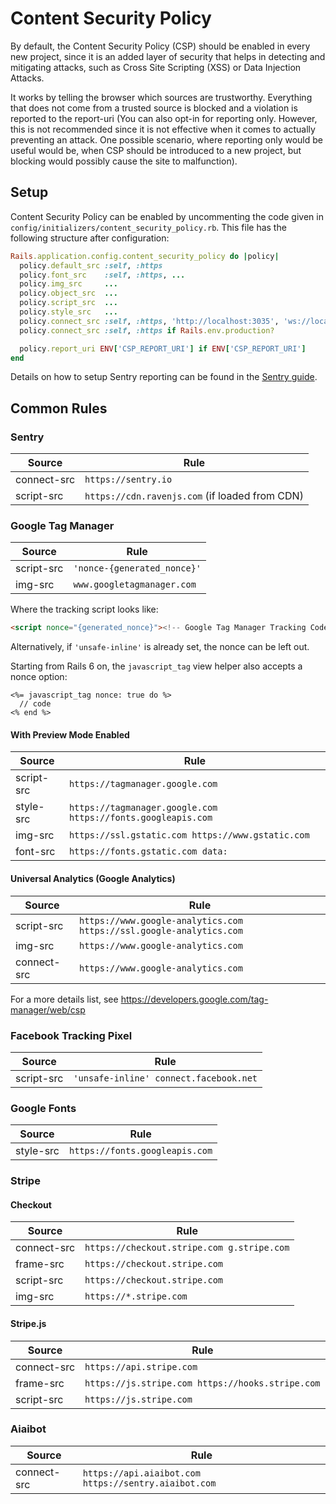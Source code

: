 # Content Security Policy

By default, the Content Security Policy (CSP) should be enabled in every new project,
since it is an added layer of security that helps in detecting and mitigating attacks,
such as Cross Site Scripting (XSS) or Data Injection Attacks.

It works by telling the browser which sources are trustworthy. Everything that does not
come from a trusted source is blocked and a violation is reported to the report-uri (You
can also opt-in for reporting only. However, this is not recommended since it is not
effective when it comes to actually preventing an attack. One possible scenario, where
reporting only would be useful would be, when CSP should be introduced to a new project,
but blocking would possibly cause the site to malfunction).

## Setup

Content Security Policy can be enabled by uncommenting the code given in
`config/initializers/content_security_policy.rb`. This file has the following structure
after configuration:

```ruby
Rails.application.config.content_security_policy do |policy|
  policy.default_src :self, :https
  policy.font_src    :self, :https, ...
  policy.img_src     ...
  policy.object_src  ...
  policy.script_src  ...
  policy.style_src   ...
  policy.connect_src :self, :https, 'http://localhost:3035', 'ws://localhost:3035' if Rails.env.development?
  policy.connect_src :self, :https if Rails.env.production?

  policy.report_uri ENV['CSP_REPORT_URI'] if ENV['CSP_REPORT_URI']
end
```

Details on how to setup Sentry reporting can be found in the 
[Sentry guide](https://github.com/renuo/applications-setup-guide/blob/master/ruby_on_rails/sentry.md#backend-rails).

## Common Rules

### Sentry

| Source      | Rule                                           |
| ----------- | ---------------------------------------------- |
| connect-src | `https://sentry.io`                            |
| script-src  | `https://cdn.ravenjs.com` (if loaded from CDN) |

### Google Tag Manager

| Source     | Rule                        |
| ---------- | --------------------------- |
| script-src | `'nonce-{generated_nonce}'` |
| img-src    | `www.googletagmanager.com`  |

Where the tracking script looks like:

```html
<script nonce="{generated_nonce}"><!-- Google Tag Manager Tracking Code --></script>
```

Alternatively, if `'unsafe-inline'` is already set, the nonce can be left out.

Starting from Rails 6 on, the `javascript_tag` view helper also accepts a nonce option:

```erbruby
<%= javascript_tag nonce: true do %>
  // code
<% end %>
```

#### With Preview Mode Enabled

| Source     | Rule                                                         |
| ---------- | ------------------------------------------------------------ |
| script-src | `https://tagmanager.google.com`                              |
| style-src  | `https://tagmanager.google.com https://fonts.googleapis.com` |
| img-src    | `https://ssl.gstatic.com https://www.gstatic.com`            |
| font-src   | `https://fonts.gstatic.com data:`                            |

#### Universal Analytics (Google Analytics)

| Source      | Rule                                                                |
| ----------- | ------------------------------------------------------------------- |
| script-src  | `https://www.google-analytics.com https://ssl.google-analytics.com` |
| img-src     | `https://www.google-analytics.com`                                  |
| connect-src | `https://www.google-analytics.com`                                  |

For a more details list, see https://developers.google.com/tag-manager/web/csp

### Facebook Tracking Pixel

| Source     | Rule                                   |
| ---------- | -------------------------------------- |
| script-src | `'unsafe-inline' connect.facebook.net` |

### Google Fonts

| Source    | Rule                           |
| --------- | ------------------------------ |
| style-src | `https://fonts.googleapis.com` |

### Stripe

#### Checkout

| Source      | Rule                                       |
| ----------- | ------------------------------------------ |
| connect-src | `https://checkout.stripe.com g.stripe.com` |
| frame-src   | `https://checkout.stripe.com`              |
| script-src  | `https://checkout.stripe.com`              |
| img-src     | `https://*.stripe.com`                     |

#### Stripe.js

| Source      | Rule                                             |
| ----------- | ------------------------------------------------ |
| connect-src | `https://api.stripe.com`                         |
| frame-src   | `https://js.stripe.com https://hooks.stripe.com` |
| script-src  | `https://js.stripe.com`                          |

### Aiaibot

| Source      | Rule                                                 |
| ----------- | ---------------------------------------------------- |
| connect-src | `https://api.aiaibot.com https://sentry.aiaibot.com` |
